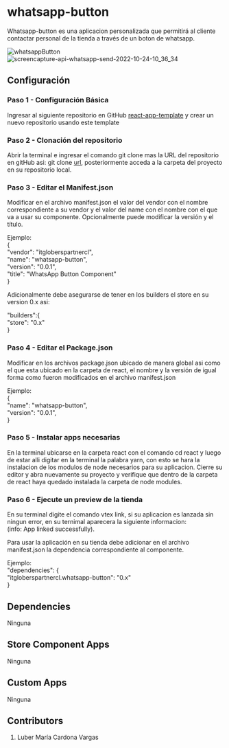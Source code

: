 # whatsapp-button

Whatsapp-button es una aplicacion personalizada que permitirá al cliente contactar personal de la tienda a través de un boton de whatsapp.

![whatsappButton](https://user-images.githubusercontent.com/66228518/197572265-263101d0-458b-4ea4-93a8-3f68405cf141.JPG)
![screencapture-api-whatsapp-send-2022-10-24-10_36_34](https://user-images.githubusercontent.com/66228518/197572410-a3ed93a0-b188-4cfa-b669-31a13ad455b8.png)

## Configuración

### Paso 1 - Configuración Básica
Ingresar al siguiente repositorio en GitHub [react-app-template](https://github.com/vtex-apps/react-app-template) y crear un nuevo repositorio usando este template

### Paso 2 - Clonación del repositorio
Abrir la terminal e ingresar el comando git clone mas la URL del repositorio en gitHub asi: git clone [url](), posteriormente acceda a la carpeta del proyecto en su repositorio local.

### Paso 3 - Editar el Manifest.json
Modificar en el archivo manifest.json el valor del vendor con el nombre correspondiente a su vendor y el valor del name con el nombre con el que va a usar su componente. Opcionalmente puede modificar la versión y el título.

Ejemplo:  
{  
"vendor": "itgloberspartnercl",  
"name": "whatsapp-button",  
"version": "0.0.1",  
"title": "WhatsApp Button Component"  
}

Adicionalmente debe asegurarse de tener en los builders el store en su version 0.x asi:

"builders":{   
"store": "0.x"   
} 

### Paso 4 - Editar el Package.json
Modificar en los archivos package.json ubicado de manera global asi como el que esta ubicado en la carpeta de react, el nombre y la versión de igual forma como fueron modificados en el archivo manifest.json

Ejemplo:  
{  
"name": "whatsapp-button",  
"version": "0.0.1",  
}

### Paso 5 - Instalar apps necesarias
En la terminal ubicarse en la carpeta react con el comando cd react y luego de estar alli digitar en la terminal la palabra yarn, con esto se hara la instalacion de los modulos de node necesarios para su aplicacion. Cierre su editor y abra nuevamente su proyecto y verifique que  dentro de la carpeta de react haya quedado instalada la carpeta de node modules.

### Paso 6 - Ejecute un preview de la tienda
En su terminal digite el comando vtex link, si su aplicacion es lanzada sin ningun error, en su ternimal aparecera la siguiente informacion:   
(info: App linked successfully). 

Para usar la aplicación en su tienda debe adicionar en el archivo manifest.json la dependencia correspondiente al componente.

Ejemplo:  
"dependencies": {  
"itgloberspartnercl.whatsapp-button": "0.x"  
}

## Dependencies  
Ninguna

## Store Component Apps  
Ninguna

## Custom Apps  
Ninguna

## Contributors
1. Luber María Cardona Vargas

